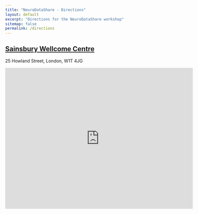 ```yaml
---
title: "NeuroDataShare - Directions"
layout: default
excerpt: "Directions for the NeuroDataShare workshop"
sitemap: false
permalink: /directions
---
```


<div class="col-sm-12 text-center">
<h2><a href="https://www.sainsburywellcome.org">Sainsbury Wellcome Centre</a></h2>
<p>
25 Howland Street, London, W1T 4JG
</p>

<iframe src="https://www.google.com/maps/embed?pb=!1m18!1m12!1m3!1d2482.5660399463272!2d-0.14234241160908212!3d51.52117706212394!2m3!1f0!2f0!3f0!3m2!1i1024!2i768!4f13.1!3m3!1m2!1s0x48761b290cd61e55%3A0xff71d53b61728860!2sSainsbury%20Wellcome%20Centre!5e0!3m2!1sen!2suk!4v1658915113449!5m2!1sen!2suk" width="600" height="450" style="border:0;" allowfullscreen="" loading="lazy" referrerpolicy="no-referrer-when-downgrade"></iframe>

<br/>
</div>
